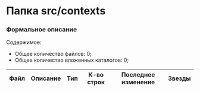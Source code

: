 # Папка src/contexts

### Формальное описание

Содержимое:
* Общее количество файлов: 0;
* Общее количество вложенных каталогов: 0;

| Файл | Описание | Тип | К-во строк | Последнее изменение | Звезды |
|------|----------|-----|------------|---------------------|--------|

